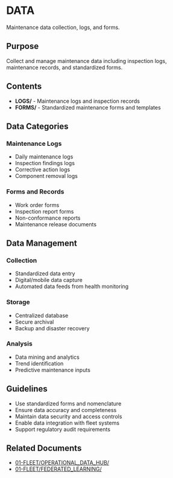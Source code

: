 # DATA

Maintenance data collection, logs, and forms.

## Purpose

Collect and manage maintenance data including inspection logs, maintenance records, and standardized forms.

## Contents

- **LOGS/** - Maintenance logs and inspection records
- **FORMS/** - Standardized maintenance forms and templates

## Data Categories

### Maintenance Logs
- Daily maintenance logs
- Inspection findings logs
- Corrective action logs
- Component removal logs

### Forms and Records
- Work order forms
- Inspection report forms
- Non-conformance reports
- Maintenance release documents

## Data Management

### Collection
- Standardized data entry
- Digital/mobile data capture
- Automated data feeds from health monitoring

### Storage
- Centralized database
- Secure archival
- Backup and disaster recovery

### Analysis
- Data mining and analytics
- Trend identification
- Predictive maintenance inputs

## Guidelines

- Use standardized forms and nomenclature
- Ensure data accuracy and completeness
- Maintain data security and access controls
- Enable data integration with fleet systems
- Support regulatory audit requirements

## Related Documents

- [01-FLEET/OPERATIONAL_DATA_HUB/](../../../../../../../../../../01-FLEET/OPERATIONAL_DATA_HUB/)
- [01-FLEET/FEDERATED_LEARNING/](../../../../../../../../../../01-FLEET/FEDERATED_LEARNING/)
